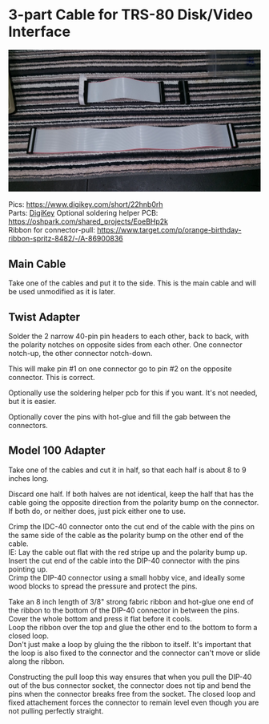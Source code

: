 # 3-part Cable for TRS-80 Disk/Video Interface

![](kit.jpg)

Pics: https://www.digikey.com/short/22hnb0rh  
Parts: [DigiKey](https://www.digikey.com/short/22hnb0rh)
Optional soldering helper PCB: https://oshpark.com/shared_projects/EoeBHp2k  
Ribbon for connector-pull: https://www.target.com/p/orange-birthday-ribbon-spritz-8482/-/A-86900836

## Main Cable  
Take one of the cables and put it to the side. This is the main cable and will be used unmodified as it is later.

## Twist Adapter  
Solder the 2 narrow 40-pin pin headers to each other, back to back, with the polarity notches on opposite sides from each other. One connector notch-up, the other connector notch-down.  

This will make pin #1 on one connector go to pin #2 on the opposite connector. This is correct.  

Optionally use the soldering helper pcb for this if you want. It's not needed, but it is easier.  

Optionally cover the pins with hot-glue and fill the gab between the connectors.  

## Model 100 Adapter
Take one of the cables and cut it in half, so that each half is about 8 to 9 inches long.

Discard one half. If both halves are not identical, keep the half that has the cable going the opposite direction from the polarity bump on the connector.  
If both do, or neither does, just pick either one to use.

Crimp the IDC-40 connector onto the cut end of the cable with the pins on the same side of the cable as the polarity bump on the other end of the cable.  
IE: Lay the cable out flat with the red stripe up and the polarity bump up.  
Insert the cut end of the cable into the DIP-40 connector with the pins pointing up.  
Crimp the DIP-40 connector using a small hobby vice, and ideally some wood blocks to spread the pressure and protect the pins.  

Take an 8 inch length of 3/8" strong fabric ribbon and hot-glue one end of the ribbon to the bottom of the DIP-40 connector in between the pins. Cover the whole bottom and press it flat before it cools.  
Loop the ribbon over the top and glue the other end to the bottom to form a closed loop.  
Don't just make a loop by gluing the the ribbon to itself. It's important that the loop is also fixed to the connector and the connector can't move or slide along the ribbon.  

Constructing the pull loop this way ensures that when you pull the DIP-40 out of the bus connector socket, the connector does not tip and bend the pins when the connector breaks free from the socket.  The closed loop and fixed attachement forces the connector to remain level even though you are not pulling perfectly straight.
